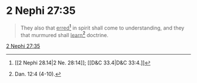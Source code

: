 # 2 Nephi 27:35

> They also that <u>erred</u>[^a] in spirit shall come to understanding, and they that murmured shall <u>learn</u>[^b] doctrine.

[2 Nephi 27:35](https://www.churchofjesuschrist.org/study/scriptures/bofm/2-ne/27?lang=eng&id=p35#p35)


[^a]: [[2 Nephi 28.14|2 Ne. 28:14]]; [[D&C 33.4|D&C 33:4.]]
[^b]: Dan. 12:4 (4-10).
